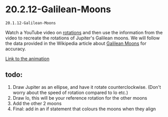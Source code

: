 # 20.2.12-Galilean-Moons
```
20.1.12-Galilean-Moons
```


Watch a YouTube video on [rotations](https://www.youtube.com/watch?v=o9sgjuh-CBM&ab_channel=TheCodingTrain) and then use the information from the video to recreate the rotations of Jupiter's Galilean moons. We will follow the data provided in the Wikipedia article about [Galilean Moons](https://en.wikipedia.org/wiki/Galilean_moons) for accuracy.

[Link to the animation](https://en.wikipedia.org/wiki/Galilean_moons#/media/File:Galilean_moon_Laplace_resonance_animation_2.gif)

## todo:
1. Draw Jupiter as an ellipse, and have it rotate counterclockwise. (Don't worry about the speed of rotation compared to Io etc.)
2. Draw Io, this will be your reference rotation for the other moons
3. Add the other 2 moons
4. Final: add in an if statement that colours the moons when they align
